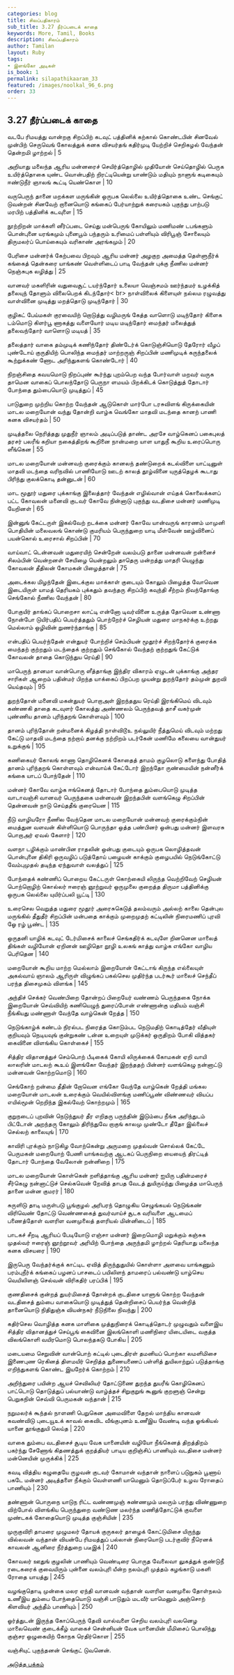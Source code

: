 ```yaml
---
categories: blog
title: சிலப்பதிகாரம்
sub_title: 3.27 நீர்ப்படைக் காதை
keywords: More, Tamil, Books
description: சிலப்பதிகாரம்
author: Tamilan
layout: Ruby
tags:
- இளங்கோ அடிகள்
is_book: 1
permalink: silapathikaaram_33
featured: /images/noolkal_96_6.png
order: 33
---
```



## 3.27 நீர்ப்படைக் காதை

வடபே ரிமயத்து வான்றகு சிறப்பிற் கடவுட் பத்தினிக் கற்கால் கொண்டபின் சினவேல் முன்பிற் செருவெங் கோலத்துக் கனக விசயர்தங் கதிர்முடி யேற்றிச் செறிகழல் வேந்தன் தென்றமி ழாற்றல் | 5

அறியாது மலைந்த ஆரிய மன்னரைச் செயிர்த்தொழில் முதியோன் செய்தொழில் பெருக உயிர்த்தொகை யுண்ட வொன்பதிற் றிரட்டியென்று யாண்டும் மதியும் நாளுங் கடிகையும் ஈண்டுநீர் ஞாலங் கூட்டி யெண்கொள | 10

வருபெருந் தானை மறக்கள மருங்கின் ஒருபக லெல்லை உயிர்த்தொகை உண்ட செங்குட் டுவன்றன் சினவேற் றானையொடு கங்கைப் பேர்யாற்றுக் கரையகம் புகுந்து பாற்படு மரபிற் பத்தினிக் கடவுளை | 15

நூற்றிறன் மாக்களி னீர்ப்படை செய்து மன்பெருங் கோயிலும் மணிமண் டபங்களும் பொன்புனை யரங்கமும் புனைபூம் பந்தரும் உரிமைப் பள்ளியும் விரிபூஞ் சோலையும் திருமலர்ப் பொய்கையும் வரிகாண் அரங்கமும் | 20

பேரிசை மன்னர்க் கேற்பவை பிறவும் ஆரிய மன்னர் அழகுற அமைத்த தெள்ளுநீர்க் கங்கைத் தென்கரை யாங்கண் வெள்ளிடைப் பாடி வேந்தன் புக்கு நீணில மன்னர் நெஞ்சுபுக லழித்து | 25

வானவர் மகளிரின் வதுவைசூட் டயர்ந்தோர் உலையா வெஞ்சமம் ஊர்ந்தமர் உழக்கித் தலையுந் தோளும் விலைபெறக் கிடந்தோர்< br> நாள்விலைக் கிளையுள் நல்லம ரழுவத்து வாள்வினை முடித்து மறத்தொடு முடிந்தோர் | 30

குழிகட் பேய்மகள் குரவையிற் றொடுத்து வழிமருங் கேத்த வாளொடு மடிந்தோர் கிளைக டம்மொடு கிளர்பூ ணாகத்து வளையோர் மடிய மடிந்தோர் மைந்தர் மலைத்துத் தலைவந்தோர் வாளொடு மடியத் | 35

தலைத்தார் வாகை தம்முடிக் கணிந்தோர் திண்டேர்க் கொடுஞ்சியொடு தேரோர் வீழப் புண்டோய் குருதியிற் பொலிந்த மைந்தர் மாற்றருஞ் சிறப்பின் மணிமுடிக் கருந்தலைக் கூற்றுக்கண் ணோட அரிந்துகளங் கொண்டோர் | 40

நிறஞ்சிதை கவயமொடு நிறப்புண் கூர்ந்து புறம்பெற வந்த போர்வாள் மறவர் வருக தாமென வாகைப் பொலந்தோடு பெருநா ளமயம் பிறக்கிடக் கொடுத்துத் தோடார் போந்தை தும்பையொடு முடித்துப் | 45

பாடுதுறை முற்றிய கொற்ற வேந்தன் ஆடுகொள் மார்போ டரசுவிளங் கிருக்கையின் மாடல மறையோன் வந்து தோன்றி வாழ்க வெங்கோ மாதவி மடந்தை கானற் பாணி கனக விசயர்தம் | 50

முடித்தலை நெரித்தது முதுநீர் ஞாலம் அடிப்படுத் தாண்ட அரசே வாழ்கெனப் பகைபுலத் தரசர் பலரீங் கறியா நகைத்திறங் கூறினை நான்மறை யாள யாதுநீ கூறிய உரைப்பொரு ளீங்கென | 55

மாடல மறையோன் மன்னவற் குரைக்கும் கானலந் தண்டுறைக் கடல்விளை யாட்டினுள் மாதவி மடந்தை வரிநவில் பாணியோடு ஊடற் காலத் தூழ்வினை யுருத்தெழக் கூடாது பிரிந்து குலக்கொடி தன்னுடன் | 60

மாட மூதூர் மதுரை புக்காங்கு இலைத்தார் வேந்தன் எழில்வான் எய்தக் கொலைக்களப் பட்ட கோவலன் மனைவி குடவர் கோவே நின்னாடு புகுந்து வடதிசை மன்னர் மணிமுடி யேறினள் | 65

இன்னுங் கேட்டருள் இகல்வேற் றடக்கை மன்னர் கோவே யான்வருங் காரணம் மாமுனி பொதியின் மலைவலங் கொண்டு குமரியம் பெருந்துறை யாடி மீள்வேன் ஊழ்வினைப் பயன்கொல் உரைசால் சிறப்பின் | 70

வாய்வாட் டென்னவன் மதுரையிற் சென்றேன் வலம்படு தானை மன்னவன் றன்னைச் சிலம்பின் வென்றனள் சேயிழை யென்றலும் தாதெரு மன்றத்து மாதரி யெழுந்து கோவலன் தீதிலன் கோமகன் பிழைத்தான் | 75

அடைக்கல மிழந்தேன் இடைக்குல மாக்காள் குடையும் கோலும் பிழைத்த வோவென இடையிருள் யாமத் தெரியகம் புக்கதும் தவந்தரு சிறப்பிற் கவுந்தி சீற்றம் நிவந்தோங்கு செங்கோல் நீணில வேந்தன் | 80

போகுயிர் தாங்கப் பொறைசா லாட்டி என்னோ டிவர்வினை உருத்த தோவென உண்ணா நோன்போ டுயிர்பதிப் பெயர்த்ததும் பொற்றேர்ச் செழியன் மதுரை மாநகர்க்கு உற்றது மெல்லாம் ஒழிவின் றுணர்ந்தாங்கு | 85

என்பதிப் பெயர்ந்தேன் என்துயர் போற்றிச் செம்பியன் மூதூர்ச் சிறந்தோர்க் குரைக்க மைந்தற் குற்றதும் மடந்தைக் குற்றதும் செங்கோல் வேந்தற் குற்றதுங் கேட்டுக் கோவலன் தாதை கொடுந்துய ரெய்தி | 90

மாபெருந் தானமா வான்பொரு ளீத்தாங்கு இந்திர விகாரம் ஏழுடன் புக்காங்கு அந்தர சாரிகள் ஆறைம் பதின்மர் பிறந்த யாக்கைப் பிறப்பற முயன்று துறந்தோர் தம்முன் துறவி யெய்தவும் | 95

துறந்தோன் மனைவி மகன்துயர் பொறாஅள் இறந்ததுய ரெய்தி இரங்கிமெய் விடவும் கண்ணகி தாதை கடவுளர் கோலத்து அண்ணலம் பெருந்தவத் தாசீ வகர்முன் புண்ணிய தானம் புரிந்தறங் கொள்ளவும் | 100

தானம் புரிந்தோன் றன்மனைக் கிழத்தி நாள்விடூஉ நல்லுயிர் நீத்துமெய் விடவும் மற்றது கேட்டு மாதவி மடந்தை நற்றாய் தனக்கு நற்றிறம் படர்கேன் மணிமே கலையை வான்துயர் உறுக்குங் | 105

கணிகையர் கோலங் காணா தொழிகெனக் கோதைத் தாமம் குழலொடு களைந்து போதித் தானம் புரிந்தறங் கொள்ளவும் என்வாய்க் கேட்டோர் இறந்தோ ருண்மையின் நன்னீர்க் கங்கை யாடப் போந்தேன் | 110

மன்னர் கோவே வாழ்க ஈங்கெனத் தோடார் போந்தை தும்பையொடு முடித்த வாடாவஞ்சி வானவர் பெருந்தகை மன்னவன் இறந்தபின் வளங்கெழு சிறப்பின் தென்னவன் நாடு செய்ததீங் குரையென | 115

நீடு வாழியரோ நீணில வேந்தென மாடல மறையோன் மன்னவற் குரைக்கும்நின் மைத்துன வளவன் கிள்ளியொடு பொருந்தா ஒத்த பண்பினர் ஒன்பது மன்னர் இளவரசு பொறாஅர் ஏவல் கேளார் | 120

வளநா டழிக்கும் மாண்பின ராதலின் ஒன்பது குடையும் ஒருபக லொழித்தவன் பொன்புனை திகிரி ஒருவழிப் படுத்தோய் பழையன் காக்கும் குழைபயில் நெடுங்கோட்டு வேம்புமுதல் தடிந்த ஏந்துவாள் வலத்துப் | 125

போந்தைக் கண்ணிப் பொறைய கேட்டருள் கொற்கையி லிருந்த வெற்றிவேற் செழியன் பொற்றொழிற் கொல்லர் ஈரைஞ் ஞூற்றுவர் ஒருமுலை குறைத்த திருமா பத்தினிக்கு ஒருபக லெல்லை யுயிர்ப்பலி யூட்டி | 130

உரைசெல வெறுத்த மதுரை மூதூர் அரைசுகெடுத் தலம்வரும் அல்லற் காலை தென்புல மருங்கில் தீதுதீர் சிறப்பின் மன்பதை காக்கும் முறைமுதற் கட்டிலின் நிரைமணிப் புரவி ஓே ரழ் பூண்ட | 135

ஒருதனி யாழிக் கடவுட் டேர்மிசைக் காலைச் செங்கதிர்க் கடவுளே றினனென மாலைத் திங்கள் வழியோன் ஏறினன் ஊழிதொ றூழி உலகங் காத்து வாழ்க எங்கோ வாழிய பெரிதென | 140

மறையோன் கூறிய மாற்ற மெல்லாம் இறையோன் கேட்டாங் கிருந்த எல்லையுள் அகல்வாய் ஞாலம் ஆரிருள் விழுங்கப் பகல்செல முதிர்ந்த படர்கூர் மாலைச் செந்தீப் பரந்த திசைமுகம் விளங்க | 145

அந்திச் செக்கர் வெண்பிறை தோன்றப் பிறையேர் வண்ணம் பெருந்தகை நோக்க இறையோன் செவ்வியிற் கணியெழுந் துரைப்போன் எண்ணான்கு மதியம் வஞ்சி நீங்கியது மண்ணாள் வேந்தே வாழ்கென் றேத்த | 150

நெடுங்காழ்க் கண்டம் நிரல்பட நிரைத்த கொடும்பட நெடுமதிற் கொடித்தேர் வீதியுள் குறியவும் நெடியவுங் குன்றுகண் டன்ன உறையுள் முடுக்கர் ஒருதிறம் போகி வித்தகர் கைவினை விளங்கிய கொள்கைச் | 155

சித்திர விதானத்துச் செம்பொற் பீடிகைக் கோயி லிருக்கைக் கோமகன் ஏறி வாயி லாலரின் மாடலற் கூஉய் இளங்கோ வேந்தர் இறந்ததற் பின்னர் வளங்கெழு நன்னாட்டு மன்னவன் கொற்றமொடு | 160

செங்கோற் றன்மை தீதின் றோவென எங்கோ வேந்தே வாழ்கென் றேத்தி மங்கல மறையோன் மாடலன் உரைக்கும் வெயில்விளங்கு மணிப்பூண் விண்ணவர் வியப்ப எயில்மூன் றெறிந்த இகல்வேற் கொற்றமும் | 165

குறுநடைப் புறவின் நெடுந்துயர் தீர எறிதரு பருந்தின் இடும்பை நீங்க அரிந்துடம் பிட்டோன் அறந்தரு கோலும் திரிந்துவே றாகுங் காலமு முண்டோ தீதோ இல்லைச் செல்லற் காலையுங் | 170

காவிரி புரக்கும் நாடுகிழ வோற்கென்று அருமறை முதல்வன் சொல்லக் கேட்டே பெருமகன் மறையோற் பேணி யாங்கவற்கு ஆடகப் பெருநிறை யையைந் திரட்டித் தோடார் போந்தை வேலோன் றன்னிறை | 175

மாடல மறையோன் கொள்கென் றளித்தாங்கு ஆரிய மன்னர் ஐயிரு பதின்மரைச் சீர்கெழு நன்னாட்டுச் செல்கவென் றேவித் தாபத வேடத் துயிருய்ந்து பிழைத்த மாபெருந் தானை மன்ன குமரர் | 180

சுருளிடு தாடி மருள்படு பூங்குழல் அரிபரந் தொழுகிய செழுங்கயல் நெடுங்கண் விரிவெண் தோட்டு வெண்ணகைத் துவர்வாய்ச் சூடக வரிவளை ஆடமைப் பணைத்தோள் வளரிள வனமுலைத் தளரியல் மின்னிடைப் | 185

பாடகச் சீறடி ஆரியப் பேடியோடு எஞ்சா மன்னர் இறைமொழி மறுக்கும் கஞ்சுக முதல்வர் ஈரைஞ் ஞூற்றூவர் அரியிற் போந்தை அருந்தமி ழாற்றல் தெரியாது மலைந்த கனக விசயரை | 190

இருபெரு வேந்தர்க்குக் காட்டிட ஏவித் திருந்துதுயில் கொள்ளா அளவை யாங்கணும் பரம்புநீர்க் கங்கைப் பழனப் பாசடைப் பயிலிளந் தாமரைப் பல்வண்டு யாழ்செய வெயிலிளஞ் செல்வன் விரிகதிர் பரப்பிக் | 195

குணதிசைக் குன்றத் துயர்மிசைத் தோன்றக் குடதிசை யாளுங் கொற்ற வேந்தன் வடதிசைத் தும்பை வாகையொடு முடித்துத் தென்றிசைப் பெயர்ந்த வென்றித் தானையொடு நிதிதுஞ்சு வியன்நகர் நீடுநிலை நிவந்து | 200

கதிர்செல வொழித்த கனக மாளிகை முத்துநிரைக் கொடித்தொடர் முழுவதும் வளைஇய சித்திர விதானத்துச் செய்பூங் கைவினை இலங்கொளி மணிநிரை யிடையிடை வகுத்த விலங்கொளி வயிரமொடு பொலந்தகடு போகிய | 205

மடையமை செறுவின் வான்பொற் கட்டில் புடைதிரள் தமனியப் பொற்கா லமளிமிசை இணைபுண ரெகினத் திளமயிர் செறித்த துணையணைப் பள்ளித் துயிலாற்றுப் படுத்தாங்கு எறிந்துகளங் கொண்ட இயறேர்க் கொற்றம் | 210

அறிந்துரை பயின்ற ஆயச் செவிலியர் தோட்டுணை துறந்த துயரீங் கொழிகெனப் பாட்டொடு தொடுத்துப் பல்யாண்டு வாழ்த்தச் சிறுகுறுங் கூனுங் குறளுஞ் சென்று பெறுகநின் செவ்வி பெருமகன் வந்தான் | 215

நறுமலர்க் கூந்தல் நாளணி பெறுகென அமைவிளை தேறல் மாந்திய கானவன் கவண்விடு புடையூஉக் காவல் கைவிட வீங்குபுனம் உணீஇய வேண்டி வந்த ஓங்கியல் யானை தூங்குதுயி லெய்த | 220

வாகை தும்பை வடதிசைச் சூடிய வேக யானையின் வழியோ நீங்கெனத் திறத்திறம் பகர்ந்து சேணோங் கிதணத்துக் குறத்தியர் பாடிய குறிஞ்சிப் பாணியும் வடதிசை மன்னர் மன்னெயின் முருக்கிக் | 225

கவடி வித்திய கழுதையே ருழவன் குடவர் கோமான் வந்தான் நாளைப் படுநுகம் பூணாய் பகடே மன்னர் அடித்தளை நீக்கும் வெள்ளணி யாமெனும் தொடுப்பேர் உழவ ரோதைப் பாணியும் | 230

தண்ணான் பொருநை யாடுந ரிட்ட வண்ணமுஞ் சுண்ணமும் மலரும் பரந்து விண்ணுறை விற்போல் விளங்கிய பெருந்துறை வண்டுண மலர்ந்த மணித்தோட்டுக் குவளை முண்டகக் கோதையொடு முடித்த குஞ்சியின் | 235

முருகுவிரி தாமரை முழுமலர் தோயக் குருகலர் தாழைக் கோட்டுமிசை யிருந்து வில்லவன் வந்தான் வியன்பே ரிமயத்துப் பல்லான் நிரையொடு படர்குவிர் நீரெனக் காவலன் ஆனிரை நீர்த்துறை படீஇக் | 240

கோவலர் ஊதுங் குழலின் பாணியும் வெண்டிரை பொருத வேலைவா லுகத்துக் குண்டுநீ ரடைகரைக் குவையிரும் புன்னை வலம்புரி யீன்ற நலம்புரி முத்தம் கழங்காடு மகளி ரோதை யாயத்து | 245

வழங்குதொடி முன்கை மலர ஏந்தி வானவன் வந்தான் வளரிள வனமுலை தோள்நலம் உணீஇய தும்பை போந்தையொடு வஞ்சி பாடுதும் மடவீர் யாமெனும் அஞ்சொற் கிளவியர் அந்தீம் பாணியும் | 250

ஓர்த்துடன் இருந்த கோப்பெருந் தேவி வால்வளை செறிய வலம்புரி வலனெழ மாலைவெண் குடைக்கீழ் வாகைச் சென்னியன் வேக யானையின் மீமிசைப் பொலிந்து குஞ்சர ஒழுகையிற் கோநக ரெதிர்கொள | 255

வஞ்சியுட் புகுந்தனன் செங்குட் டுவனென்.

[அடுத்த பக்கம்](silapathikaaram_34)